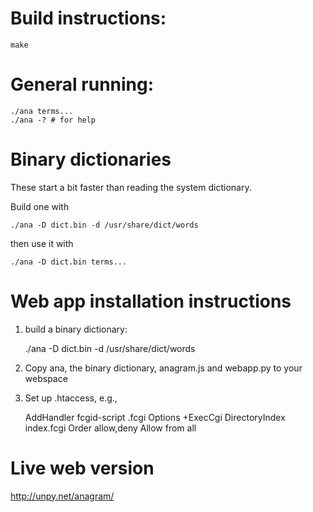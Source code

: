 # Build instructions:

    make

# General running:

    ./ana terms...
    ./ana -? # for help

# Binary dictionaries
These start a bit faster than reading the system dictionary.

Build one with

    ./ana -D dict.bin -d /usr/share/dict/words

then use it with

    ./ana -D dict.bin terms...

# Web app installation instructions
 1.    build a binary dictionary:

        ./ana -D dict.bin -d /usr/share/dict/words

 1.    Copy ana, the binary dictionary, anagram.js and webapp.py to your
 webspace

 1.    Set up .htaccess, e.g.,

        AddHandler fcgid-script .fcgi
        Options +ExecCgi
        DirectoryIndex index.fcgi
        Order allow,deny
        Allow from all

# Live web version
http://unpy.net/anagram/

